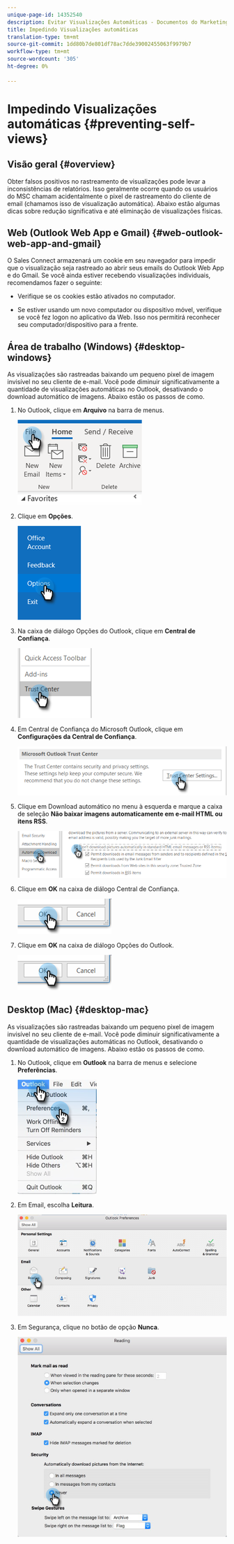 ```yaml
---
unique-page-id: 14352540
description: Evitar Visualizações Automáticas - Documentos do Marketing - Documentação do Produto
title: Impedindo Visualizações automáticas
translation-type: tm+mt
source-git-commit: 1dd80b7de801df78ac7dde39002455063f9979b7
workflow-type: tm+mt
source-wordcount: '305'
ht-degree: 0%

---
```



# Impedindo Visualizações automáticas {#preventing-self-views}

## Visão geral {#overview}

Obter falsos positivos no rastreamento de visualizações pode levar a inconsistências de relatórios. Isso geralmente ocorre quando os usuários do MSC chamam acidentalmente o pixel de rastreamento do cliente de email (chamamos isso de visualização automática). Abaixo estão algumas dicas sobre redução significativa e até eliminação de visualizações físicas.

## Web (Outlook Web App e Gmail) {#web-outlook-web-app-and-gmail}

O Sales Connect armazenará um cookie em seu navegador para impedir que o visualização seja rastreado ao abrir seus emails do Outlook Web App e do Gmail. Se você ainda estiver recebendo visualizações individuais, recomendamos fazer o seguinte:

* Verifique se os cookies estão ativados no computador.

* Se estiver usando um novo computador ou dispositivo móvel, verifique se você fez logon no aplicativo da Web. Isso nos permitirá reconhecer seu computador/dispositivo para a frente.

## Área de trabalho (Windows) {#desktop-windows}

As visualizações são rastreadas baixando um pequeno pixel de imagem invisível no seu cliente de e-mail. Você pode diminuir significativamente a quantidade de visualizações automáticas no Outlook, desativando o download automático de imagens. Abaixo estão os passos de como.

1. No Outlook, clique em **Arquivo** na barra de menus.

   ![](assets/win-1.png)

1. Clique em **Opções**.

   ![](assets/win-2.png)

1. Na caixa de diálogo Opções do Outlook, clique em **Central de Confiança**.

   ![](assets/win-3.png)

1. Em Central de Confiança do Microsoft Outlook, clique em **Configurações da Central de Confiança**.

   ![](assets/win-4.png)

1. Clique em Download automático no menu à esquerda e marque a caixa de seleção **Não baixar imagens automaticamente em e-mail HTML ou itens RSS**.

   ![](assets/win-5.png)

1. Clique em **OK** na caixa de diálogo Central de Confiança.

   ![](assets/win-6.png)

1. Clique em **OK** na caixa de diálogo Opções do Outlook.

   ![](assets/win-6.png)

## Desktop (Mac) {#desktop-mac}

As visualizações são rastreadas baixando um pequeno pixel de imagem invisível no seu cliente de e-mail. Você pode diminuir significativamente a quantidade de visualizações automáticas no Outlook, desativando o download automático de imagens. Abaixo estão os passos de como.

1. No Outlook, clique em **Outlook** na barra de menus e selecione **Preferências**.

   ![](assets/mac-1.png)

1. Em Email, escolha **Leitura**.

   ![](assets/mac-2.png)

1. Em Segurança, clique no botão de opção **Nunca**.

   ![](assets/mac-3.png)
